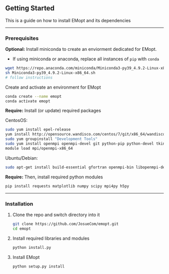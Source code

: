 ## Getting Started

This is a guide on how to install EMopt and its dependencies

---

### Prerequisites

**Optional:** Install miniconda to create an enviorment dedicated for EMopt.

* If using miniconda or anaconda, replace all instances of ``pip`` with ``conda``

```sh 
wget https://repo.anaconda.com/miniconda/Miniconda3-py39_4.9.2-Linux-x86_64.sh
sh Miniconda3-py39_4.9.2-Linux-x86_64.sh
# follow instructions
 ```

Create and activate an environment for EMopt

 ```sh
conda create --name emopt
conda activate emopt
 ```


**Require:** Install (or update) required packages

CentosOS:
  ```sh
sudo yum install epel-release
yum install http://opensource.wandisco.com/centos/7/git/x86_64/wandisco-git-release-7-2.noarch.rpm
sudo yum groupinstall "Development Tools"
sudo yum install openmpi openmpi-devel git python-pip python-devel tkinter
module load mpi/openmpi-x86_64
  ```

Ubuntu/Debian:
```sh
sudo apt-get install build-essential gfortran openmpi-bin libopenmpi-dev python python-dev python-pip git python-tk
```


**Require:** Then, install required python modules

```sh
pip install requests matplotlib numpy scipy mpi4py h5py
```

---

### Installation
1. Clone the repo and switch directory into it
   ```sh
   git clone https://github.com/JosueCom/emopt.git
   cd emopt
   ```
2. Install required libraries and modules
   ```sh
   python install.py
   ```
4. Install EMopt
   ```sh
   python setup.py install
   ```